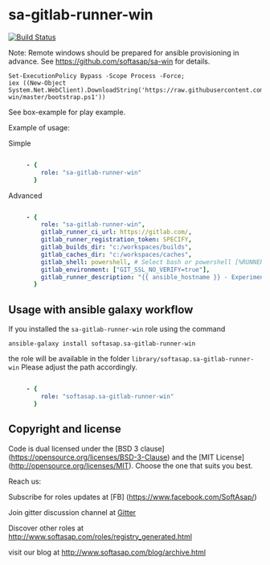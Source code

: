 sa-gitlab-runner-win
====================

[![Build Status](https://travis-ci.org/softasap/sa-gitlab-runner-win.svg?branch=master)](https://travis-ci.org/softasap/sa-gitlab-runner-win)

Note: Remote windows should be prepared for ansible provisioning in advance. See https://github.com/softasap/sa-win for details.

```pwsh
Set-ExecutionPolicy Bypass -Scope Process -Force;
iex ((New-Object System.Net.WebClient).DownloadString('https://raw.githubusercontent.com/softasap/sa-win/master/bootstrap.ps1'))
```

See box-example for play example.

Example of usage:

Simple

```YAML

     - {
         role: "sa-gitlab-runner-win"
       }


```

Advanced

```YAML

     - {
         role: "sa-gitlab-runner-win",
         gitlab_runner_ci_url: https://gitlab.com/,
         gitlab_runner_registration_token: SPECIFY,
         gitlab_builds_dir: "c:/workspaces/builds",
         gitlab_caches_dir: "c:/workspaces/caches",
         gitlab_shell: powershell, # Select bash or powershell [%RUNNER_SHELL%]
         gitlab_environment: ["GIT_SSL_NO_VERIFY=true"],
         gitlab_runner_description: "{{ ansible_hostname }} - Experimental windows runner"
       }


```



Usage with ansible galaxy workflow
----------------------------------

If you installed the `sa-gitlab-runner-win` role using the command


`
   ansible-galaxy install softasap.sa-gitlab-runner-win
`

the role will be available in the folder `library/softasap.sa-gitlab-runner-win`
Please adjust the path accordingly.

```YAML

     - {
         role: "softasap.sa-gitlab-runner-win"
       }

```




Copyright and license
---------------------

Code is dual licensed under the [BSD 3 clause] (https://opensource.org/licenses/BSD-3-Clause) and the [MIT License] (http://opensource.org/licenses/MIT). Choose the one that suits you best.

Reach us:

Subscribe for roles updates at [FB] (https://www.facebook.com/SoftAsap/)

Join gitter discussion channel at [Gitter](https://gitter.im/softasap)

Discover other roles at  http://www.softasap.com/roles/registry_generated.html

visit our blog at http://www.softasap.com/blog/archive.html 

